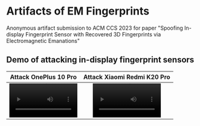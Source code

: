 # Artifacts of EM Fingerprints
Anonymous artifact submission to ACM CCS 2023 for paper "Spoofing In-display Fingerprint Sensor with Recovered 3D Fingerprints via Electromagnetic Emanations"

## Demo of attacking in-display fingerprint sensors

Attack OnePlus 10 Pro | Attack Xiaomi Redmi K20 Pro
:-: | :-:
<video src='https://user-images.githubusercontent.com/78632776/234498505-338c70ed-d052-4b4d-a89d-6033c9963ea7.mp4' width=180/> | <video src='https://user-images.githubusercontent.com/78632776/234498589-77a465fa-0e31-4936-a70b-46f09f357ea3.mp4' width=180/>
